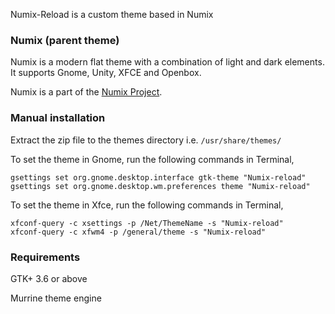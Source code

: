Numix-Reload is a custom theme based in Numix

### Numix (parent theme)

Numix is a modern flat theme with a combination of light and dark elements. It supports Gnome, Unity, XFCE and Openbox.

Numix is a part of the [Numix Project](http://numixproject.org).

### Manual installation

Extract the zip file to the themes directory i.e. `/usr/share/themes/`

To set the theme in Gnome, run the following commands in Terminal,

```
gsettings set org.gnome.desktop.interface gtk-theme "Numix-reload"
gsettings set org.gnome.desktop.wm.preferences theme "Numix-reload"
```

To set the theme in Xfce, run the following commands in Terminal,

```
xfconf-query -c xsettings -p /Net/ThemeName -s "Numix-reload"
xfconf-query -c xfwm4 -p /general/theme -s "Numix-reload"
```

### Requirements

GTK+ 3.6 or above

Murrine theme engine

